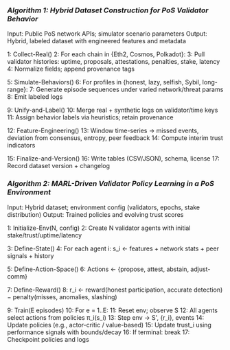 ### ***Algorithm 1: Hybrid Dataset Construction for PoS Validator Behavior***

Input: Public PoS network APIs; simulator scenario parameters
Output: Hybrid, labeled dataset with engineered features and metadata

1:  Collect-Real()
2:    For each chain in {Eth2, Cosmos, Polkadot}:
3:      Pull validator histories: uptime, proposals, attestations, penalties, stake, latency
4:      Normalize fields; append provenance tags

5:  Simulate-Behaviors()
6:    For profiles in {honest, lazy, selfish, Sybil, long-range}:
7:      Generate episode sequences under varied network/threat params
8:      Emit labeled logs

9:  Unify-and-Label()
10:   Merge real + synthetic logs on validator/time keys
11:   Assign behavior labels via heuristics; retain provenance

12: Feature-Engineering()
13:   Window time-series → missed events, deviation from consensus, entropy, peer feedback
14:   Compute interim trust indicators

15: Finalize-and-Version()
16:   Write tables (CSV/JSON), schema, license
17:   Record dataset version + changelog




### ***Algorithm 2: MARL-Driven Validator Policy Learning in a PoS Environment***

Input: Hybrid dataset; environment config (validators, epochs, stake distribution)
Output: Trained policies and evolving trust scores

1:  Initialize-Env(N, config)
2:    Create N validator agents with initial stake/trust/uptime/latency

3:  Define-State()
4:    For each agent i: s_i ← features + network stats + peer signals + history

5:  Define-Action-Space()
6:    Actions ← {propose, attest, abstain, adjust-comm}

7:  Define-Reward()
8:    r_i ← reward(honest participation, accurate detection) − penalty(misses, anomalies, slashing)

9:  Train(E episodes)
10:   For e = 1..E:
11:     Reset env; observe S
12:     All agents select actions from policies π_i(s_i)
13:     Step env → S', {r_i}, events
14:     Update policies (e.g., actor-critic / value-based)
15:     Update trust_i using performance signals with bounds/decay
16:     If terminal: break
17:   Checkpoint policies and logs